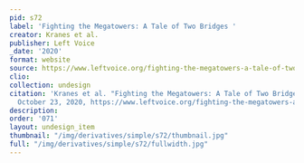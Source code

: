```yaml
---
pid: s72
label: 'Fighting the Megatowers: A Tale of Two Bridges '
creator: Kranes et al.
publisher: Left Voice
_date: '2020'
format: website
source: https://www.leftvoice.org/fighting-the-megatowers-a-tale-of-two-bridges/
clio:
collection: undesign
citation: 'Kranes et al. "Fighting the Megatowers: A Tale of Two Bridges." Left Voice,
  October 23, 2020, https://www.leftvoice.org/fighting-the-megatowers-a-tale-of-two-bridges/ '
description:
order: '071'
layout: undesign_item
thumbnail: "/img/derivatives/simple/s72/thumbnail.jpg"
full: "/img/derivatives/simple/s72/fullwidth.jpg"
---
```

